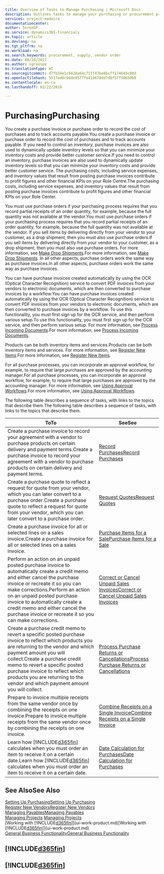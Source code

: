 ```yaml
---
title: Overview of Tasks to Manage Purchasing | Microsoft Docs
description: Outlines tasks to manage your purchasing or procurement processes, including how purchase invoices and purchase orders work.
services: project-madeira
documentationcenter: 
author: SorenGP
ms.service: dynamics365-financials
ms.topic: article
ms.devlang: na
ms.tgt_pltfrm: na
ms.workload: na
ms.search.keywords: procurement, supply, vendor order
ms.date: 08/10/2017
ms.author: sgroespe
ms.translationtype: HT
ms.sourcegitcommit: d7fb34e1c9428a64c71ff47be8bcff174649c00d
ms.openlocfilehash: 5517ad0c94de95f7fe419670dd7d8f5ff50650b8
ms.contentlocale: en-ca
ms.lasthandoff: 03/22/2018

---
```

# <a name="purchasing"></a><span data-ttu-id="d3cf3-103">Purchasing</span><span class="sxs-lookup"><span data-stu-id="d3cf3-103">Purchasing</span></span>
<span data-ttu-id="d3cf3-104">You create a purchase invoice or purchase order to record the cost of purchases and to track accounts payable.</span><span class="sxs-lookup"><span data-stu-id="d3cf3-104">You create a purchase invoice or purchase order to record the cost of purchases and to track accounts payable.</span></span> <span data-ttu-id="d3cf3-105">If you need to control an inventory, purchase invoices are also used to dynamically update inventory levels so that you can minimize your inventory costs and provide better customer service.</span><span class="sxs-lookup"><span data-stu-id="d3cf3-105">If you need to control an inventory, purchase invoices are also used to dynamically update inventory levels so that you can minimize your inventory costs and provide better customer service.</span></span> <span data-ttu-id="d3cf3-106">The purchasing costs, including service expenses, and inventory values that result from posting purchase invoices contribute to profit figures and other financial KPIs on your Role Centre.</span><span class="sxs-lookup"><span data-stu-id="d3cf3-106">The purchasing costs, including service expenses, and inventory values that result from posting purchase invoices contribute to profit figures and other financial KPIs on your Role Center.</span></span>

<span data-ttu-id="d3cf3-107">You must use purchase orders if your purchasing process requires that you record partial receipts of an order quantity, for example, because the full quantity was not available at the vendor.</span><span class="sxs-lookup"><span data-stu-id="d3cf3-107">You must use purchase orders if your purchasing process requires that you record partial receipts of an order quantity, for example, because the full quantity was not available at the vendor.</span></span> <span data-ttu-id="d3cf3-108">If you sell items by delivering directly from your vendor to your customer, as a drop shipment, then you must also use purchase orders.</span><span class="sxs-lookup"><span data-stu-id="d3cf3-108">If you sell items by delivering directly from your vendor to your customer, as a drop shipment, then you must also use purchase orders.</span></span> <span data-ttu-id="d3cf3-109">For more information, see [Make Drop Shipments](sales-how-drop-shipment.md).</span><span class="sxs-lookup"><span data-stu-id="d3cf3-109">For more information, see [Make Drop Shipments](sales-how-drop-shipment.md).</span></span> <span data-ttu-id="d3cf3-110">In all other aspects, purchase orders work the same way as purchase invoices.</span><span class="sxs-lookup"><span data-stu-id="d3cf3-110">In all other aspects, purchase orders work the same way as purchase invoices.</span></span>

<span data-ttu-id="d3cf3-111">You can have purchase invoices created automatically by using the OCR (Optical Character Recognition) service to convert PDF invoices from your vendors to electronic documents, which are then converted to purchase invoices by a workflow.</span><span class="sxs-lookup"><span data-stu-id="d3cf3-111">You can have purchase invoices created automatically by using the OCR (Optical Character Recognition) service to convert PDF invoices from your vendors to electronic documents, which are then converted to purchase invoices by a workflow.</span></span> <span data-ttu-id="d3cf3-112">To use this functionality, you must first sign up for the OCR service, and then perform various setup.</span><span class="sxs-lookup"><span data-stu-id="d3cf3-112">To use this functionality, you must first sign up for the OCR service, and then perform various setup.</span></span> <span data-ttu-id="d3cf3-113">For more information, see [Process Incoming Documents](across-process-income-documents.md).</span><span class="sxs-lookup"><span data-stu-id="d3cf3-113">For more information, see [Process Incoming Documents](across-process-income-documents.md).</span></span>      

<span data-ttu-id="d3cf3-114">Products can be both inventory items and services.</span><span class="sxs-lookup"><span data-stu-id="d3cf3-114">Products can be both inventory items and services.</span></span> <span data-ttu-id="d3cf3-115">For more information, see [Register New Items](inventory-how-register-new-items.md).</span><span class="sxs-lookup"><span data-stu-id="d3cf3-115">For more information, see [Register New Items](inventory-how-register-new-items.md).</span></span>

<span data-ttu-id="d3cf3-116">For all purchase processes, you can incorporate an approval workflow, for example, to require that large purchases are approved by the accounting manager.</span><span class="sxs-lookup"><span data-stu-id="d3cf3-116">For all purchase processes, you can incorporate an approval workflow, for example, to require that large purchases are approved by the accounting manager.</span></span> <span data-ttu-id="d3cf3-117">For more information, see [Using Approval Workflows](across-how-use-approval-workflows.md).</span><span class="sxs-lookup"><span data-stu-id="d3cf3-117">For more information, see [Using Approval Workflows](across-how-use-approval-workflows.md).</span></span>

<span data-ttu-id="d3cf3-118">The following table describes a sequence of tasks, with links to the topics that describe them.</span><span class="sxs-lookup"><span data-stu-id="d3cf3-118">The following table describes a sequence of tasks, with links to the topics that describe them.</span></span>

| <span data-ttu-id="d3cf3-119">To</span><span class="sxs-lookup"><span data-stu-id="d3cf3-119">To</span></span> | <span data-ttu-id="d3cf3-120">See</span><span class="sxs-lookup"><span data-stu-id="d3cf3-120">See</span></span> |
| --- | --- |
| <span data-ttu-id="d3cf3-121">Create a purchase invoice to record your agreement with a vendor to purchase products on certain delivery and payment terms.</span><span class="sxs-lookup"><span data-stu-id="d3cf3-121">Create a purchase invoice to record your agreement with a vendor to purchase products on certain delivery and payment terms.</span></span> |[<span data-ttu-id="d3cf3-122">Record Purchases</span><span class="sxs-lookup"><span data-stu-id="d3cf3-122">Record Purchases</span></span>](purchasing-how-record-purchases.md) |
|<span data-ttu-id="d3cf3-123">Create a purchase quote to reflect a request for quote from your vendor, which you can later convert to a purchase order.</span><span class="sxs-lookup"><span data-stu-id="d3cf3-123">Create a purchase quote to reflect a request for quote from your vendor, which you can later convert to a purchase order.</span></span>|[<span data-ttu-id="d3cf3-124">Request Quotes</span><span class="sxs-lookup"><span data-stu-id="d3cf3-124">Request Quotes</span></span>](purchasing-how-request-quotes.md)|
| <span data-ttu-id="d3cf3-125">Create a purchase invoice for all or selected lines on a sales invoice.</span><span class="sxs-lookup"><span data-stu-id="d3cf3-125">Create a purchase invoice for all or selected lines on a sales invoice.</span></span> |[<span data-ttu-id="d3cf3-126">Purchase Items for a Sale</span><span class="sxs-lookup"><span data-stu-id="d3cf3-126">Purchase Items for a Sale</span></span>](purchasing-how-purchase-products-sale.md) |
| <span data-ttu-id="d3cf3-127">Perform an action on an unpaid posted purchase invoice to automatically create a credit memo and either cancel the purchase invoice or recreate it so you can make corrections.</span><span class="sxs-lookup"><span data-stu-id="d3cf3-127">Perform an action on an unpaid posted purchase invoice to automatically create a credit memo and either cancel the purchase invoice or recreate it so you can make corrections.</span></span> |[<span data-ttu-id="d3cf3-128">Correct or Cancel Unpaid Sales Invoices</span><span class="sxs-lookup"><span data-stu-id="d3cf3-128">Correct or Cancel Unpaid Sales Invoices</span></span>](purchasing-how-correct-cancel-unpaid-purchase-invoices.md) |
| <span data-ttu-id="d3cf3-129">Create a purchase credit memo to revert a specific posted purchase invoice to reflect which products you are returning to the vendor and which payment amount you will collect.</span><span class="sxs-lookup"><span data-stu-id="d3cf3-129">Create a purchase credit memo to revert a specific posted purchase invoice to reflect which products you are returning to the vendor and which payment amount you will collect.</span></span> |[<span data-ttu-id="d3cf3-130">Process Purchase Returns or Cancellations</span><span class="sxs-lookup"><span data-stu-id="d3cf3-130">Process Purchase Returns or Cancellations</span></span>](purchasing-how-register-new-vendors.md) |
|<span data-ttu-id="d3cf3-131">Prepare to invoice multiple receipts from the same vendor once by combining the receipts on one invoice.</span><span class="sxs-lookup"><span data-stu-id="d3cf3-131">Prepare to invoice multiple receipts from the same vendor once by combining the receipts on one invoice.</span></span>|[<span data-ttu-id="d3cf3-132">Combine Receipts on a Single Invoice</span><span class="sxs-lookup"><span data-stu-id="d3cf3-132">Combine Receipts on a Single Invoice</span></span>](purchasing-how-to-combine-receipts.md)|
| <span data-ttu-id="d3cf3-133">Learn how [!INCLUDE[d365fin](includes/d365fin_md.md)] calculates when you must order an item to receive it on a certain date.</span><span class="sxs-lookup"><span data-stu-id="d3cf3-133">Learn how [!INCLUDE[d365fin](includes/d365fin_md.md)] calculates when you must order an item to receive it on a certain date.</span></span>|[<span data-ttu-id="d3cf3-134">Date Calculation for Purchases</span><span class="sxs-lookup"><span data-stu-id="d3cf3-134">Date Calculation for Purchases</span></span>](purchasing-date-calculation-for-purchases.md)|

## <a name="see-also"></a><span data-ttu-id="d3cf3-135">See Also</span><span class="sxs-lookup"><span data-stu-id="d3cf3-135">See Also</span></span>
[<span data-ttu-id="d3cf3-136">Setting Up Purchasing</span><span class="sxs-lookup"><span data-stu-id="d3cf3-136">Setting Up Purchasing</span></span>](purchasing-setup-purchasing.md)  
[<span data-ttu-id="d3cf3-137">Register New Vendors</span><span class="sxs-lookup"><span data-stu-id="d3cf3-137">Register New Vendors</span></span>](purchasing-how-register-new-vendors.md)  
[<span data-ttu-id="d3cf3-138">Managing Payables</span><span class="sxs-lookup"><span data-stu-id="d3cf3-138">Managing Payables</span></span>](payables-manage-payables.md)  
<span data-ttu-id="d3cf3-139">[Managing Projects](projects-manage-projects.md)  </span><span class="sxs-lookup"><span data-stu-id="d3cf3-139">[Managing Projects](projects-manage-projects.md)  </span></span>  
<span data-ttu-id="d3cf3-140">[Working with [!INCLUDE[d365fin](includes/d365fin_md.md)]](ui-work-product.md)</span><span class="sxs-lookup"><span data-stu-id="d3cf3-140">[Working with [!INCLUDE[d365fin](includes/d365fin_md.md)]](ui-work-product.md)</span></span>  
[<span data-ttu-id="d3cf3-141">General Business Functionality</span><span class="sxs-lookup"><span data-stu-id="d3cf3-141">General Business Functionality</span></span>](ui-across-business-areas.md)

## [!INCLUDE[d365fin](includes/free_trial_md.md)]  
## [!INCLUDE[d365fin](includes/training_link_md.md)]

